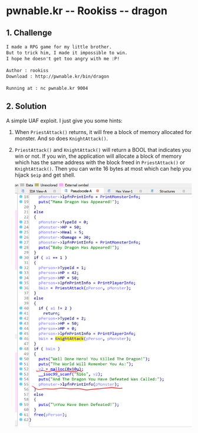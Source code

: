 # pwnable.kr -- Rookiss -- dragon

## 1. Challenge

```
I made a RPG game for my little brother.
But to trick him, I made it impossible to win.
I hope he doesn't get too angry with me :P!

Author : rookiss
Download : http://pwnable.kr/bin/dragon

Running at : nc pwnable.kr 9004
```

## 2. Solution

A simple UAF exploit. I just give you some hints:

1. When `PriestAttack()` returns, it will free a block of memory allocated for monster. And so does `KnightAttack()`.

2. `PriestAttack()` and `KnightAttack()` will return a BOOL that indicates you win or not. If you win, the application will allocate a block of memory which has the same address with the block freed in `PriestAttack()` or `KnightAttack()`. Then you can write 16 bytes at most which can help you hijack `$eip` and get shell.

   ![](pic0.png)
